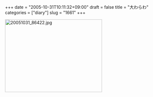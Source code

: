 +++
date = "2005-10-31T10:11:32+09:00"
draft = false
title = "大わらわ"
categories = ["diary"]
slug = "1661"
+++

<img src="http://ieiriblog.img.jugem.cc/20051031_86422.jpg" class="pict" width="320" height="240" alt="20051031_86422.jpg" />

